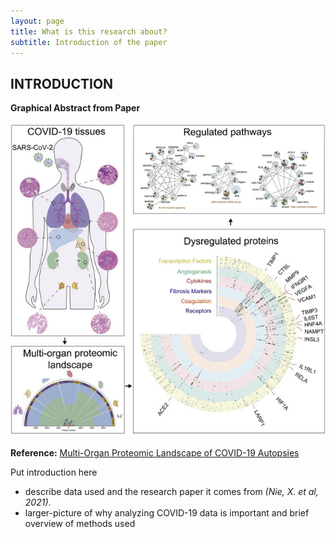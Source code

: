 ```yaml
---
layout: page
title: What is this research about?
subtitle: Introduction of the paper
---
```




## INTRODUCTION

**Graphical Abstract from Paper** 

[![Abstract](/img/graphicalAbstract.jpg)](https://www.ncbi.nlm.nih.gov/pmc/articles/PMC7794601/)

**Reference:** [Multi-Organ Proteomic Landscape of COVID-19 Autopsies](https://www.ncbi.nlm.nih.gov/pmc/articles/PMC7794601/)

Put introduction here
- describe data used and the research paper it comes from _(Nie, X. et al, 2021)_. 
- larger-picture of why analyzing COVID-19 data is important and brief overview of methods used
